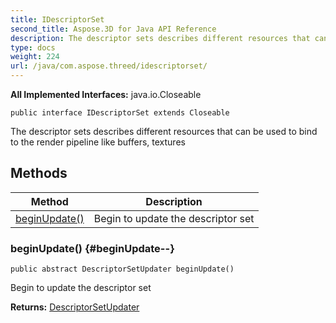 ```yaml
---
title: IDescriptorSet
second_title: Aspose.3D for Java API Reference
description: The descriptor sets describes different resources that can be used to bind to the render pipeline like buffers textures
type: docs
weight: 224
url: /java/com.aspose.threed/idescriptorset/
---
```


**All Implemented Interfaces:**
java.io.Closeable
```
public interface IDescriptorSet extends Closeable
```

The descriptor sets describes different resources that can be used to bind to the render pipeline like buffers, textures
## Methods

| Method | Description |
| --- | --- |
| [beginUpdate()](#beginUpdate--) | Begin to update the descriptor set |
### beginUpdate() {#beginUpdate--}
```
public abstract DescriptorSetUpdater beginUpdate()
```


Begin to update the descriptor set

**Returns:**
[DescriptorSetUpdater](../../com.aspose.threed/descriptorsetupdater)
